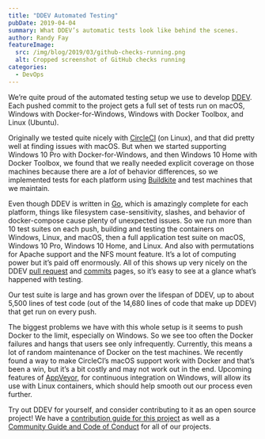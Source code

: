```yaml
---
title: "DDEV Automated Testing"
pubDate: 2019-04-04
summary: What DDEV’s automatic tests look like behind the scenes.
author: Randy Fay
featureImage:
  src: /img/blog/2019/03/github-checks-running.png
  alt: Cropped screenshot of GitHub checks running
categories:
  - DevOps
---
```


We’re quite proud of the automated testing setup we use to develop [DDEV](https://github.com/ddev/ddev). Each pushed commit to the project gets a full set of tests run on macOS, Windows with Docker-for-Windows, Windows with Docker Toolbox, and Linux (Ubuntu).

Originally we tested quite nicely with [CircleCI](https://circleci.com) (on Linux), and that did pretty well at finding issues with macOS. But when we started supporting Windows 10 Pro with Docker-for-Windows, and then Windows 10 Home with Docker Toolbox, we found that we really needed explicit coverage on those machines because there are a _lot_ of behavior differences, so we implemented tests for each platform using [Buildkite](https://buildkite.com) and test machines that we maintain.

Even though DDEV is written in [Go](https://golang.org/), which is amazingly complete for each platform, things like filesystem case-sensitivity, slashes, and behavior of docker-compose cause plenty of unexpected issues. So we run more than 10 test suites on each push, building and testing the containers on Windows, Linux, and macOS, then a full application test suite on macOS, Windows 10 Pro, Windows 10 Home, and Linux. And also with permutations for Apache support and the NFS mount feature. It’s a lot of computing power but it’s paid off enormously. All of this shows up very nicely on the DDEV [pull request](https://github.com/ddev/ddev/pulls) and [commits](https://github.com/ddev/ddev/commits/master) pages, so it’s easy to see at a glance what’s happened with testing.

Our test suite is large and has grown over the lifespan of DDEV, up to about 5,500 lines of test code (out of the 14,680 lines of code that make up DDEV) that get run on every push.

The biggest problems we have with this whole setup is it seems to push Docker to the limit, especially on Windows. So we see too often the Docker failures and hangs that users see only infrequently. Currently, this means a lot of random maintenance of Docker on the test machines. We recently found a way to make CircleCI’s macOS support work with Docker and that’s been a win, but it’s a bit costly and may not work out in the end. Upcoming features of [AppVeyor](https://www.appveyor.com/), for continuous integration on Windows, will allow its use with Linux containers, which should help smooth out our process even further.

Try out DDEV for yourself, and consider contributing to it as an open source project! We have a [contribution guide for this project](https://github.com/ddev/ddev/blob/master/CONTRIBUTING.md) as well as a [Community Guide and Code of Conduct](https://github.com/ddev/community) for all of our projects.
